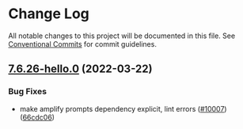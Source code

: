# Change Log

All notable changes to this project will be documented in this file.
See [Conventional Commits](https://conventionalcommits.org) for commit guidelines.

## [7.6.26-hello.0](https://github.com/aws-amplify/amplify-cli/compare/@aws-amplify/cli@7.6.25...@aws-amplify/cli@7.6.26-hello.0) (2022-03-22)


### Bug Fixes

* make amplify prompts dependency explicit, lint errors ([#10007](https://github.com/aws-amplify/amplify-cli/issues/10007)) ([66cdc06](https://github.com/aws-amplify/amplify-cli/commit/66cdc06df5f4cba106345af6f6e196b3c3e39445))
